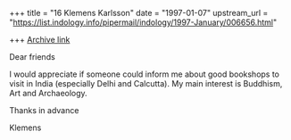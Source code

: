 +++
title = "16 Klemens Karlsson"
date = "1997-01-07"
upstream_url = "https://list.indology.info/pipermail/indology/1997-January/006656.html"

+++
[Archive link](https://list.indology.info/pipermail/indology/1997-January/006656.html)


Dear friends


I would appreciate if someone could inform me about good bookshops to visit
in India (especially Delhi and Calcutta). My main interest is Buddhism, Art
and Archaeology.

Thanks in advance

Klemens





